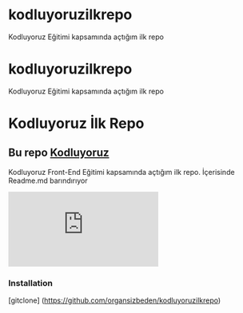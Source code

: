 # kodluyoruzilkrepo
Kodluyoruz Eğitimi kapsamında açtığım ilk repo
# kodluyoruzilkrepo
Kodluyoruz Eğitimi kapsamında açtığım ilk repo
# Kodluyoruz İlk Repo

## Bu repo [Kodluyoruz](https://kodluyoruz.org/)
 Kodluyoruz Front-End Eğitimi kapsamında açtığım ilk repo. İçerisinde Readme.md barındırıyor

![github](https://github.com/Kodluyoruz/taskforce/blob/main/git/odev1/ornekreadme.md)
### Installation

[gitclone] (https://github.com/organsizbeden/kodluyoruzilkrepo)
